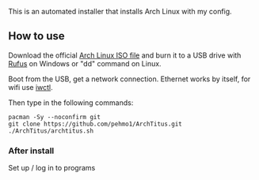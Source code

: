 This is an automated installer that installs Arch Linux with my config.

## How to use

Download the official [Arch Linux ISO file](https://archlinux.org/download) and burn it to a USB drive with [Rufus](https://rufus.ie/en/) on Windows or "dd" command on Linux.

Boot from the USB, get a network connection. Ethernet works by itself, for wifi use [iwctl](https://wiki.archlinux.org/title/Iwd).

Then type in the following commands:

```
pacman -Sy --noconfirm git
git clone https://github.com/pehmo1/ArchTitus.git
./ArchTitus/archtitus.sh
```

### After install
Set up / log in to programs